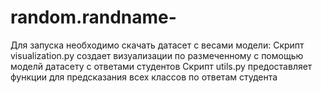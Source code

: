# random.randname-
Для запуска необходимо скачать датасет с весами модели: 
Скрипт visualization.py создает визуализации по размеченному с помощью моделй датасету с ответами студентов
Скрипт utils.py предоставляет функции для предсказания всех классов по ответам студента